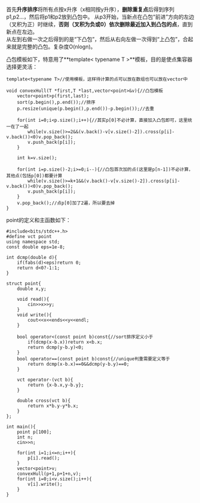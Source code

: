 首先**升序排序**将所有点按x升序（x相同按y升序），**删除重复点**后得到序列p1,p2...，然后将p1和p2放到凸包中。
从p3开始，当新点在凸包“前进”方向的左边（叉积为正）时继续，**否则（叉积为负或0）依次删除最近加入到凸包的点**，直到新点在左边。  
从左到右做一次之后得到的是“下凸包”，然后从右向左做一次得到“上凸包”，合起来就是完整的凸包。复杂度O(nlogn)。  

凸包模板如下，特意用了**template< typename T >**模板，目的是使点集容器选择更灵活：  
```
template<typename T>//使用模板，这样待计算的点可以放在数组也可以放在vector中

void convexHull(T *first,T *last,vector<point>&v){//凸包模板
    vector<point>p(first,last);
    sort(p.begin(),p.end());//排序
    p.resize(unique(p.begin(),p.end())-p.begin());//去重

    for(int i=0;i<p.size();i++){//其实p[0]不必计算，直接加入凸包即可，这里统一在了一起
        while(v.size()>=2&&(v.back()-v[v.size()-2]).cross(p[i]-v.back())<0)v.pop_back();
        v.push_back(p[i]);
    }

    int k=v.size();

    for(int i=p.size()-2;i>=0;i--){//凸包首次加的点(这里是p[n-1])不必计算，其他点(包括p[0])都要计算
        while(v.size()>=k+1&&(v.back()-v[v.size()-2]).cross(p[i]-v.back())<0)v.pop_back();
        v.push_back(p[i]);
    }
    v.pop_back();//点p[0]加了2遍，所以要去掉
}
```
point的定义和主函数如下：
```
#include<bits/stdc++.h>
#define vct point
using namespace std;
const double eps=1e-8;

int dcmp(double d){
    if(fabs(d)<eps)return 0;
    return d<0?-1:1;
}

struct point{
    double x,y;

    void read(){
        cin>>x>>y;
    }
    void write(){
        cout<<x<<ends<<y<<endl;
    }

    bool operator<(const point b)const{//sort排序定义小于
        if(dcmp(x-b.x))return x<b.x;
        return dcmp(y-b.y)<0;
    }
    bool operator==(const point b)const{//unique判重需要定义等于
        return dcmp(x-b.x)==0&&dcmp(y-b.y)==0;
    }

    vct operator-(vct b){
        return {x-b.x,y-b.y};
    }

    double cross(vct b){
        return x*b.y-y*b.x;
    }
};

int main(){
    point p[100];
    int n;
    cin>>n;

    for(int i=1;i<=n;i++){
        p[i].read();
    }
    vector<point>v;
    convexHull(p+1,p+1+n,v);
    for(int i=0;i<v.size();i++){
        v[i].write();
    }
}
```
